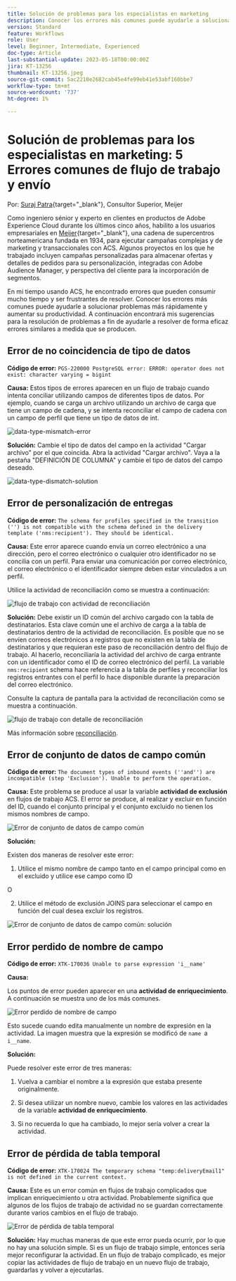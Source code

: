 ```yaml
---
title: Solución de problemas para los especialistas en marketing
description: Conocer los errores más comunes puede ayudarle a solucionar problemas más rápidamente y aumentar su productividad. Estas sugerencias para la solución de problemas le ayudarán a resolver de forma eficaz errores similares a medida que se producen.
version: Standard
feature: Workflows
role: User
level: Beginner, Intermediate, Experienced
doc-type: Article
last-substantial-update: 2023-05-18T00:00:00Z
jira: KT-13256
thumbnail: KT-13256.jpeg
source-git-commit: 5ac2210e2682cab45e4fe99eb41e53abf160bbe7
workflow-type: tm+mt
source-wordcount: '737'
ht-degree: 1%

---
```



# Solución de problemas para los especialistas en marketing: 5 Errores comunes de flujo de trabajo y envío

Por: [Suraj Patra](https://www.linkedin.com/in/suraj-p-51612053/){target="_blank"}, Consultor Superior, Meijer

Como ingeniero sénior y experto en clientes en productos de Adobe Experience Cloud durante los últimos cinco años, habilito a los usuarios empresariales en [Meijer](https://www.meijer.com/){target="_blank"}, una cadena de supercentros norteamericana fundada en 1934, para ejecutar campañas complejas y de marketing y transaccionales con ACS. Algunos proyectos en los que he trabajado incluyen campañas personalizadas para almacenar ofertas y detalles de pedidos para su personalización, integradas con Adobe Audience Manager, y perspectiva del cliente para la incorporación de segmentos.


En mi tiempo usando ACS, he encontrado errores que pueden consumir mucho tiempo y ser frustrantes de resolver. Conocer los errores más comunes puede ayudarle a solucionar problemas más rápidamente y aumentar su productividad. A continuación encontrará mis sugerencias para la resolución de problemas a fin de ayudarle a resolver de forma eficaz errores similares a medida que se producen.

## Error de no coincidencia de tipo de datos

**Código de error:**
`PGS-220000 PostgreSQL error: ERROR: operator does not exist: character varying = bigint`

**Causa:**
Estos tipos de errores aparecen en un flujo de trabajo cuando intenta conciliar utilizando campos de diferentes tipos de datos. Por ejemplo, cuando se carga un archivo utilizando un archivo de carga que tiene un campo de cadena, y se intenta reconciliar el campo de cadena con un campo de perfil que tiene un tipo de datos de int.

![data-type-mismatch-error](/help/assets/kt-13256/data-type-mismatch.png)

**Solución:**
Cambie el tipo de datos del campo en la actividad &quot;Cargar archivo&quot; por el que coincida. Abra la actividad &quot;Cargar archivo&quot;. Vaya a la pestaña &quot;DEFINICIÓN DE COLUMNA&quot; y cambie el tipo de datos del campo deseado.


![data-type-dismatch-solution](/help/assets/kt-13256/data-type-mismatch-solution.png)

## Error de personalización de entregas

**Código de error:**
`The schema for profiles specified in the transition ('') is not compatible with the schema defined in the delivery template ('nms:recipient'). They should be identical.`

**Causa:**
Este error aparece cuando envía un correo electrónico a una dirección, pero el correo electrónico o cualquier otro identificador no se concilia con un perfil. Para enviar una comunicación por correo electrónico, el correo electrónico o el identificador siempre deben estar vinculados a un perfil.

Utilice la actividad de reconciliación como se muestra a continuación:

![flujo de trabajo con actividad de reconciliación](/help/assets/kt-13256/del-persn-error-wf.png)

**Solución:**
Debe existir un ID común del archivo cargado con la tabla de destinatarios. Esta clave común une el archivo de carga a la tabla de destinatarios dentro de la actividad de reconciliación. Es posible que no se envíen correos electrónicos a registros que no existen en la tabla de destinatarios y que requieran este paso de reconciliación dentro del flujo de trabajo. Al hacerlo, reconciliaría la actividad del archivo de carga entrante con un identificador como el ID de correo electrónico del perfil. La variable `nms:recipient` schema hace referencia a la tabla de perfiles y reconciliar los registros entrantes con el perfil lo hace disponible durante la preparación del correo electrónico.

Consulte la captura de pantalla para la actividad de reconciliación como se muestra a continuación.

![flujo de trabajo con detalle de reconciliación](/help/assets/kt-13256/del-persn-error-wf-solution.png)

Más información sobre [reconciliación](https://experienceleague.adobe.com/docs/campaign-standard/using/managing-processes-and-data/data-management-activities/reconciliation.html?lang=en).

## Error de conjunto de datos de campo común

**Código de error:**
`The document types of inbound events (''and'') are incompatible (step 'Exclusion'). Unable to perform the operation. `

**Causa:**
Este problema se produce al usar la variable **actividad de exclusión** en flujos de trabajo ACS. El error se produce, al realizar y excluir en función del ID, cuando el conjunto principal y el conjunto excluido no tienen los mismos nombres de campo.


![Error de conjunto de datos de campo común](/help/assets/kt-13256/dataset-error.png)

**Solución:**

Existen dos maneras de resolver este error:

1. Utilice el mismo nombre de campo tanto en el campo principal como en el excluido y utilice ese campo como ID

O

2. Utilice el método de exclusión JOINS para seleccionar el campo en función del cual desea excluir los registros.

![Error de conjunto de datos de campo común: solución ](/help/assets/kt-13256/dataset-error-solution.png)

## Error perdido de nombre de campo

**Código de error:**
`XTK-170036 Unable to parse expression 'i__name'`

**Causa:**

Los puntos de error pueden aparecer en una **actividad de enriquecimiento**. A continuación se muestra uno de los más comunes.

![Error perdido de nombre de campo](/help/assets/kt-13256/field-name-dropped-error.png)

Esto sucede cuando edita manualmente un nombre de expresión en la actividad. La imagen muestra que la expresión se modificó de `name `a `i__name`.

**Solución:**

Puede resolver este error de tres maneras:

1. Vuelva a cambiar el nombre a la expresión que estaba presente originalmente.

2. Si desea utilizar un nombre nuevo, cambie los valores en las actividades de la variable **actividad de enriquecimiento**.

3. Si no recuerda lo que ha cambiado, lo mejor sería volver a crear la actividad.

## Error de pérdida de tabla temporal 

**Código de error:**
`XTK-170024 The temporary schema "temp:deliveryEmail1" is not defined in the current context.`

**Causa:**
Este es un error común en flujos de trabajo complicados que implican enriquecimiento u otra actividad. Probablemente significa que algunos de los flujos de trabajo de actividad no se guardan correctamente durante varios cambios en el flujo de trabajo.

![Error de pérdida de tabla temporal ](/help/assets/kt-13256/temp-table-dropped-error.png)

**Solución:**
Hay muchas maneras de que este error pueda ocurrir, por lo que no hay una solución simple. Si es un flujo de trabajo simple, entonces sería mejor reconfigurar la actividad. En un flujo de trabajo complicado, es mejor copiar las actividades de flujo de trabajo en un nuevo flujo de trabajo, guardarlas y volver a ejecutarlas.